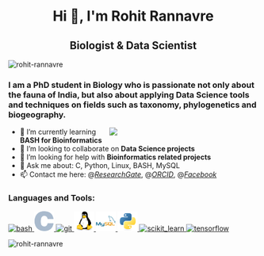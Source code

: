 <h1 align="center">Hi 👋, I'm Rohit Rannavre</h1>
<h2 align="center">Biologist & Data Scientist</h2>
<p align="left"> <img src="https://komarev.com/ghpvc/?username=rohit-rannavre&label=Profile%20views&color=0e75b6&style=flat" alt="rohit-rannavre" /> </p>
<h3 align="left">I am a PhD student in Biology who is passionate not only about the fauna of India, but also about applying Data Science tools and techniques on fields such as taxonomy, phylogenetics and biogeography.</h3>

<img align="right" src="https://i.pinimg.com/originals/28/02/00/28020003d4a493c78d8202ba6c35f179.gif" width="300">

- 🌱 I’m currently learning **BASH for Bioinformatics**
- 👯 I’m looking to collaborate on **Data Science projects**
- 🤝 I’m looking for help with **Bioinformatics related projects**
- 💬 Ask me about: C, Python, Linux, BASH, MySQL
- 📫 Contact me here: 
                  @[*ResearchGate*](https://www.researchgate.net/profile/Rohit_Rannavre2),
                  @[*ORCID*](https://orcid.org/0000-0001-8722-3052),
                  @[*Facebook*](https://www.facebook.com/profile.php?id=100051675616742%29)
<h3 align="left">Languages and Tools:</h3>
<p align="left"> <a href="https://www.gnu.org/software/bash/" target="_blank"> <img src="https://www.vectorlogo.zone/logos/gnu_bash/gnu_bash-icon.svg" alt="bash" width="40" height="40"/> </a> <a href="https://www.cprogramming.com/" target="_blank"> <img src="https://raw.githubusercontent.com/devicons/devicon/master/icons/c/c-original.svg" alt="c" width="40" height="40"/> </a> <a href="https://git-scm.com/" target="_blank"> <img src="https://www.vectorlogo.zone/logos/git-scm/git-scm-icon.svg" alt="git" width="40" height="40"/> </a> <a href="https://www.linux.org/" target="_blank"> <img src="https://raw.githubusercontent.com/devicons/devicon/master/icons/linux/linux-original.svg" alt="linux" width="40" height="40"/> </a> <a href="https://www.mysql.com/" target="_blank"> <img src="https://raw.githubusercontent.com/devicons/devicon/master/icons/mysql/mysql-original-wordmark.svg" alt="mysql" width="40" height="40"/> </a> <a href="https://www.python.org" target="_blank"> <img src="https://raw.githubusercontent.com/devicons/devicon/master/icons/python/python-original.svg" alt="python" width="40" height="40"/> </a> <a href="https://scikit-learn.org/" target="_blank"> <img src="https://upload.wikimedia.org/wikipedia/commons/0/05/Scikit_learn_logo_small.svg" alt="scikit_learn" width="40" height="40"/> </a> <a href="https://www.tensorflow.org" target="_blank"> <img src="https://www.vectorlogo.zone/logos/tensorflow/tensorflow-icon.svg" alt="tensorflow" width="40" height="40"/> </a> </p>

<p>&nbsp;<img align="left" src="https://github-readme-stats.vercel.app/api?username=rohit-rannavre&show_icons=true&locale=en&layout=compact" alt="rohit-rannavre" /></p>

